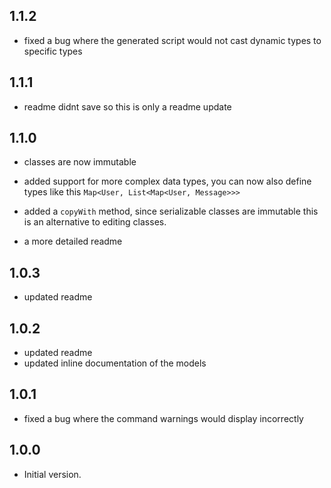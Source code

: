 ## 1.1.2
- fixed a bug where the generated script would not cast dynamic types to specific types

## 1.1.1
- readme didnt save so this is only a readme update

## 1.1.0
- classes are now immutable
- added support for more complex data types, you can now also define types like this ```Map<User, List<Map<User, Message>>>```

- added a ```copyWith``` method, since serializable classes are immutable this is an alternative to editing classes.

- a more detailed readme

## 1.0.3
- updated readme

## 1.0.2
- updated readme
- updated inline documentation of the models

## 1.0.1
- fixed a bug where the command warnings would display incorrectly

## 1.0.0

- Initial version.
